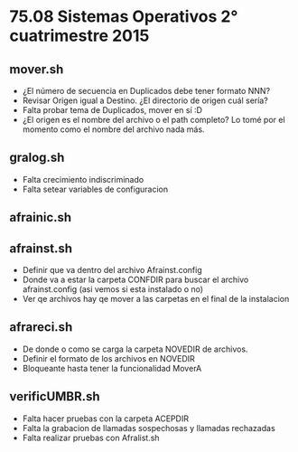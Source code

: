 # 75.08 Sistemas Operativos 2° cuatrimestre 2015

## mover.sh
* ¿El número de secuencia en Duplicados debe tener formato NNN?
* Revisar Origen igual a Destino. ¿El directorio de origen cuál sería?
* Falta probar tema de Duplicados, mover en sí :D
* ¿El origen es el nombre del archivo o el path completo? Lo tomé por el momento como el nombre del archivo nada más.

## gralog.sh
* Falta crecimiento indiscriminado
* Falta setear variables de configuracion

## afrainic.sh


## afrainst.sh
* Definir que va dentro del archivo Afrainst.config
* Donde va a estar la carpeta CONFDIR para buscar el archivo afrainst.config (asi vemos si esta instalado o no)
* Ver qe archivos hay qe mover a las carpetas en el final de la instalacion

## afrareci.sh
* De donde o como se carga la carpeta NOVEDIR de archivos.
* Definir el formato de los archivos en NOVEDIR
* Bloqueante hasta tener la funcionalidad MoverA

## verificUMBR.sh
* Falta hacer pruebas con la carpeta ACEPDIR
* Falta la grabacion de llamadas sospechosas y llamadas rechazadas
* Falta realizar pruebas con Afralist.sh
